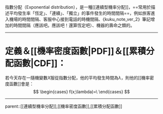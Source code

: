 指數分配（Exponential distribution），是一種[[連續型機率分配]]，==常用於描述平均發生率「恆定」、「連續」、「獨立」的事件發生的時間間隔==，例如旅客進入機場的時間間隔、客服中心接到電話的時機間隔、《kuku_note_ver_2》筆記增加的時間間隔（應該吧。應該吧！還算恆定吧）、機器的壽命之類的。

- - -
# 定義＆[[機率密度函數|PDF]]＆[[累積分配函數|CDF]]：
若今天存在一隨機變數$X$服從指數分配，他的平均發生時間為$\lambda$，則他的[[機率密度函數]]會是：
$$
\begin{cases}
f(x;\lambda)=\
\end{cases}
$$

- - -
parent::[[連續型機率分配]],[[機率密度函數]],[[累積分配函數]]
